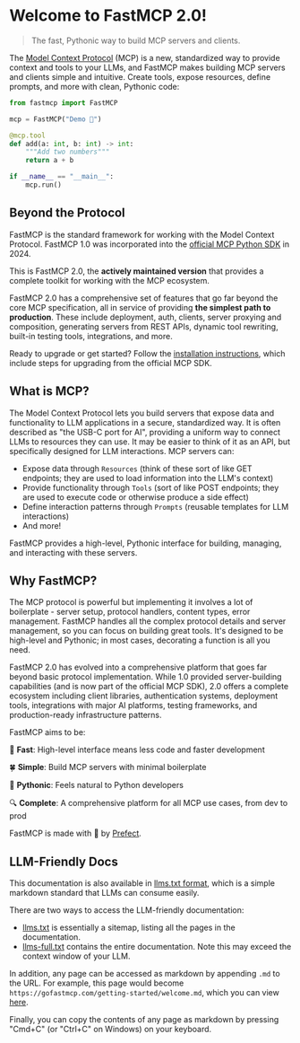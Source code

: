 # Welcome to FastMCP 2.0!

> The fast, Pythonic way to build MCP servers and clients.

The [Model Context Protocol](https://modelcontextprotocol.io/) (MCP) is a new, standardized way to provide context and tools to your LLMs, and FastMCP makes building MCP servers and clients simple and intuitive. Create tools, expose resources, define prompts, and more with clean, Pythonic code:

```python {1}
from fastmcp import FastMCP

mcp = FastMCP("Demo 🚀")

@mcp.tool
def add(a: int, b: int) -> int:
    """Add two numbers"""
    return a + b

if __name__ == "__main__":
    mcp.run()
```

## Beyond the Protocol

FastMCP is the standard framework for working with the Model Context Protocol. FastMCP 1.0 was incorporated into the [official MCP Python SDK](https://github.com/modelcontextprotocol/python-sdk) in 2024.

This is FastMCP 2.0, the **actively maintained version** that provides a complete toolkit for working with the MCP ecosystem.

FastMCP 2.0 has a comprehensive set of features that go far beyond the core MCP specification, all in service of providing **the simplest path to production**. These include deployment, auth, clients, server proxying and composition, generating servers from REST APIs, dynamic tool rewriting, built-in testing tools, integrations, and more.

Ready to upgrade or get started? Follow the [installation instructions](/getting-started/installation), which include steps for upgrading from the official MCP SDK.

## What is MCP?

The Model Context Protocol lets you build servers that expose data and functionality to LLM applications in a secure, standardized way. It is often described as "the USB-C port for AI", providing a uniform way to connect LLMs to resources they can use. It may be easier to think of it as an API, but specifically designed for LLM interactions. MCP servers can:

* Expose data through `Resources` (think of these sort of like GET endpoints; they are used to load information into the LLM's context)
* Provide functionality through `Tools` (sort of like POST endpoints; they are used to execute code or otherwise produce a side effect)
* Define interaction patterns through `Prompts` (reusable templates for LLM interactions)
* And more!

FastMCP provides a high-level, Pythonic interface for building, managing, and interacting with these servers.

## Why FastMCP?

The MCP protocol is powerful but implementing it involves a lot of boilerplate - server setup, protocol handlers, content types, error management. FastMCP handles all the complex protocol details and server management, so you can focus on building great tools. It's designed to be high-level and Pythonic; in most cases, decorating a function is all you need.

FastMCP 2.0 has evolved into a comprehensive platform that goes far beyond basic protocol implementation. While 1.0 provided server-building capabilities (and is now part of the official MCP SDK), 2.0 offers a complete ecosystem including client libraries, authentication systems, deployment tools, integrations with major AI platforms, testing frameworks, and production-ready infrastructure patterns.

FastMCP aims to be:

🚀 **Fast**: High-level interface means less code and faster development

🍀 **Simple**: Build MCP servers with minimal boilerplate

🐍 **Pythonic**: Feels natural to Python developers

🔍 **Complete**: A comprehensive platform for all MCP use cases, from dev to prod

FastMCP is made with 💙 by [Prefect](https://www.prefect.io/).

## LLM-Friendly Docs

This documentation is also available in [llms.txt format](https://llmstxt.org/), which is a simple markdown standard that LLMs can consume easily.

There are two ways to access the LLM-friendly documentation:

* [llms.txt](https://gofastmcp.com/llms.txt) is essentially a sitemap, listing all the pages in the documentation.
* [llms-full.txt](https://gofastmcp.com/llms-full.txt) contains the entire documentation. Note this may exceed the context window of your LLM.

In addition, any page can be accessed as markdown by appending `.md` to the URL. For example, this page would become `https://gofastmcp.com/getting-started/welcome.md`, which you can view [here](/getting-started/welcome.md).

Finally, you can copy the contents of any page as markdown by pressing "Cmd+C" (or "Ctrl+C" on Windows) on your keyboard.